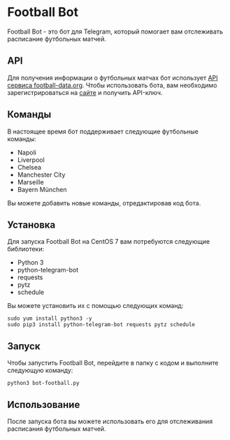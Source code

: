 # Football Bot

Football Bot - это бот для Telegram, который помогает вам отслеживать расписание футбольных матчей.

## API

Для получения информации о футбольных матчах бот использует [API сервиса football-data.org](https://www.football-data.org/). Чтобы использовать бота, вам необходимо зарегистрироваться на [сайте](https://www.football-data.org/) и получить API-ключ.

## Команды

В настоящее время бот поддерживает следующие футбольные команды:

- Napoli
- Liverpool
- Chelsea
- Manchester City
- Marseille
- Bayern München

Вы можете добавить новые команды, отредактировав код бота.

## Установка

Для запуска Football Bot на CentOS 7 вам потребуются следующие библиотеки:

- Python 3
- python-telegram-bot
- requests
- pytz
- schedule

Вы можете установить их с помощью следующих команд:

```
sudo yum install python3 -y
sudo pip3 install python-telegram-bot requests pytz schedule
```

## Запуск

Чтобы запустить Football Bot, перейдите в папку с кодом и выполните следующую команду:

`python3 bot-football.py`

## Использование

После запуска бота вы можете использовать его для отслеживания расписания футбольных матчей.